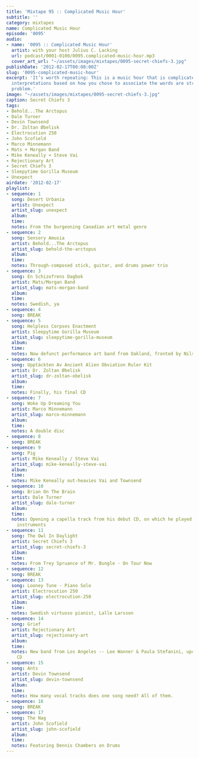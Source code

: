 ```yaml
---
title: 'Mixtape 95 :: Complicated Music Hour'
subtitle: ''
category: mixtapes
name: Complicated Music Hour
episode: '0095'
audio:
- name: '0095 :: Complicated Music Hour'
  artist: with your host Julius C. Lacking
  url: podcast/0001-0100/0095.complicated-music-hour.mp3
  cover_art_url: "~/assets/images/mixtapes/0095-secret-chiefs-3.jpg"
publishDate: '2012-02-17T00:00:00Z'
slug: '0095-complicated-music-hour'
excerpt: 'It’s worth repeating: This is a music hour that is complicated. Any other
  interpretations based on how you chose to associate the words are strictly your
  problem.'
image: "~/assets/images/mixtapes/0095-secret-chiefs-3.jpg"
caption: Secret Chiefs 3
tags:
- Behold...The Arctopus
- Dale Turner
- Devin Townsend
- Dr. Zoltan Øbelisk
- Electrocution 250
- John Scofield
- Marco Minnemann
- Mats + Morgan Band
- Mike Keneally + Steve Vai
- Rejectionary Art
- Secret Chiefs 3
- Sleepytime Gorilla Museum
- Unexpect
airdate: '2012-02-17'
playlist:
- sequence: 1
  song: Desert Urbania
  artist: Unexpect
  artist_slug: unexpect
  album:
  time:
  notes: From the burgeoning Canadian art metal genre
- sequence: 2
  song: Sensory Amusia
  artist: Behold...The Arctopus
  artist_slug: behold-the-arctopus
  album:
  time:
  notes: Through-composed stick, guitar, and drums power trio
- sequence: 3
  song: En Schizofrens Dagbok
  artist: Mats/Morgan Band
  artist_slug: mats-morgan-band
  album:
  time:
  notes: Swedish, ya
- sequence: 4
  song: BREAK
- sequence: 5
  song: Helpless Corpses Enactment
  artist: Sleepytime Gorilla Museum
  artist_slug: sleepytime-gorilla-museum
  album:
  time:
  notes: Now defunct performance art band from Oakland, fronted by Nils Frykdahl
- sequence: 6
  song: Upptäckten Av Ancient Alien Obviation Ruler Kit
  artist: Dr. Zoltan Øbelisk
  artist_slug: dr-zoltan-obelisk
  album:
  time:
  notes: Finally, his final CD
- sequence: 7
  song: Woke Up Dreaming You
  artist: Marco Minnemann
  artist_slug: marco-minnemann
  album:
  time:
  notes: A double disc
- sequence: 8
  song: BREAK
- sequence: 9
  song: Pig
  artist: Mike Keneally / Steve Vai
  artist_slug: mike-keneally-steve-vai
  album:
  time:
  notes: Mike Keneally out-heavies Vai and Townsend
- sequence: 10
  song: Brian On The Brain
  artist: Dale Turner
  artist_slug: dale-turner
  album:
  time:
  notes: Opening a capella track from his debut CD, on which he played ALL of the
    instruments
- sequence: 11
  song: The Owl In Daylight
  artist: Secret Chiefs 3
  artist_slug: secret-chiefs-3
  album:
  time:
  notes: From Trey Spruance of Mr. Bungle - On Tour Now
- sequence: 12
  song: BREAK
- sequence: 13
  song: Looney Tune - Piano Solo
  artist: Electrocution 250
  artist_slug: electrocution-250
  album:
  time:
  notes: Swedish virtuoso pianist, Lalle Larsson
- sequence: 14
  song: Grief
  artist: Rejectionary Art
  artist_slug: rejectionary-art
  album:
  time:
  notes: New band from Los Angeles -- Lee Wanner & Paula Stefanini, upcoming debut
    CD
- sequence: 15
  song: Ants
  artist: Devin Townsend
  artist_slug: devin-townsend
  album:
  time:
  notes: How many vocal tracks does one song need? All of them.
- sequence: 16
  song: BREAK
- sequence: 17
  song: The Nag
  artist: John Scofield
  artist_slug: john-scofield
  album:
  time:
  notes: Featuring Dennis Chambers on Drums
---
```


